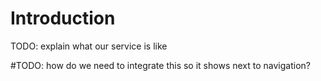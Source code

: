 # Introduction

TODO: explain what our service is like 



<!-- | Column 1 Header | Column 2 Header | Column 3 Header |
| --------------- | :--  |  --:|
| Row 1 Column 1 | Row 1 Column 2 | Row 1 Column 3 |
| Row 2 Column 1 | Row 2 Column 2 | Row 2 Column 3 |
| Row 3 Column 1 | Row 3 Column 2 | Row 3 Column 3 | -->


<!-- <iframe src="demo_iframe.htm" height="500" width="900">

</iframe> -->


<link rel="stylesheet" href="//cdn.webix.com/edge/webix.css" type="text/css">
<script src="//cdn.webix.com/edge/webix.js" type="text/javascript"></script>

<div id="testB"></div>

<script type="text/javascript" charset="utf-8">
webix.ui({
    container:"content",
    id:"testB",
    width:700,
    height: 700,
    rows:[{ view:"toolbar",
            css:"webix_dark",
            paddingX:17,
            elements:[
                {view:"label", label:"A form"},
                {},
                {view:"icon", icon:"mdi mdi-help-circle-outline"}
            ]},
            { view:"form",
                elementsConfig:{
                    labelWidth:130
                },
                elements:[
                    { view:"text", label:"Username", value:"John Doe" },
                    { view:"datepicker", label:"Date of birth", value:new Date(1985, 0, 31) },
                    { view:"combo", label:"Country", placeholder:"Type to search...",
                    // options:"//docs.webix.com/samples/server/countries" 
                    },
                    { view:"switch", labelRight:"Keep this data private", labelWidth:0, value:1 },
                    { view:"colorpicker", label:"Main theme color", value:"#6E00DD" },
                    { cols:[
                    { view:"label", label:"Select language", width:130 },
                    { view:"segmented", options:[
                        {id:"en", value:"English"},
                        {id:"fr", value:"Français"},
                        {id:"de", value:"Deutsch"},
                    ]}
                    ]},
                    { view:"checkbox", labelRight:"I agree with the terms of <b>Privacy Policy</b>", labelWidth:0, value:0 },
                    { cols:[
                    {},
                    { view:"button", css:"webix_danger", value:"Cancel", width:150 },
                    { view:"button", css:"webix_primary", value:"Submit", width:150 }
                    ]}
                ]
            },
            { view:"datatable",
                autoConfig:true,
                editable:false,
                data:[{
                title:"My Fair Lady", year:1964, votes:533848, rating:8.9, rank:5
                },{title:"My FrLady", year:1964, votes:533848, rating:2, rank:5}]
            }
        ]
})
</script>

#TODO: how do we need to integrate this so it shows next to navigation?
